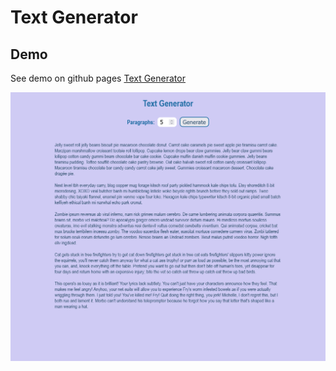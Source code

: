 # Text Generator

## Demo

See demo on github pages
[Text Generator]()

![demo screenshot](demo.png)
